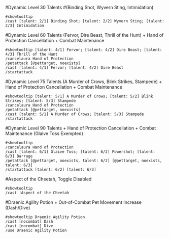 #Dynamic Level 30 Talents
#(Binding Shot, Wyvern Sting, Intimidation)
```
#showtooltip
/cast [talent: 2/1] Binding Shot; [talent: 2/2] Wyvern Sting; [talent: 2/3] Intimidation
```

#Dynamic Level 60 Talents (Fervor, Dire Beast, Thrill of the Hunt) + Hand of Protection Cancellation + Combat Maintenance
```
#showtooltip [talent: 4/1] Fervor; [talent: 4/2] Dire Beast; [talent: 4/3] Thrill of the Hunt
/cancelaura Hand of Protection
/petattack [@pettarget, noexists]
/cast [talent: 4/1] Fervor; [talent: 4/2] Dire Beast
/startattack
```

#Dynamic Level 75 Talents (A Murder of Crows, Blink Strikes, Stampede) + Hand of Protection Cancellation + Combat Maintenance
```
#showtooltip [talent: 5/1] A Murder of Crows; [talent: 5/2] Blink Strikes; [talent: 5/3] Stampede
/cancelaura Hand of Protection
/petattack [@pettarget, noexists]
/cast [talent: 5/1] A Murder of Crows; [talent: 5/3] Stampede
/startattack
```

#Dynamic Level 90 Talents + Hand of Protection Cancellation + Combat Maintenance (Glaive Toss Exempted)
```
#showtooltip
/cancelaura Hand of Protection
/cast [talent: 6/1] Glaive Toss; [talent: 6/2] Powershot; [talent: 6/3] Barrage
/petattack [@pettarget, noexists, talent: 6/2] [@pettarget, noexists, talent: 6/3]
/startattack [talent: 6/2] [talent: 6/3]
```

#Aspect of the Cheetah, Toggle Disabled
```
#showtooltip
/cast !Aspect of the Cheetah
```

#Draenic Agility Potion + Out-of-Combat Pet Movement Increase (Dash/Dive)
```
#showtooltip Draenic Agility Potion
/cast [nocombat] Dash
/cast [nocombat] Dive
/use Draenic Agility Potion
```
